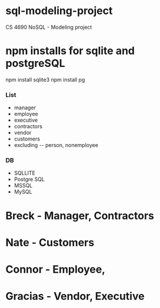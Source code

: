 # sql-modeling-project
CS 4690 NoSQL - Modeling project


# npm installs for sqlite and postgreSQL
npm install sqlite3
npm install pg


### List
- manager
- employee
- executive
- contractors
- vendor
- customers
- excluding -- person, nonemployee


### DB
- SQLLITE
- Postgre SQL
- MSSQL
- MySQL


# Breck - Manager, Contractors
# Nate - Customers
# Connor - Employee, 
# Gracias - Vendor, Executive